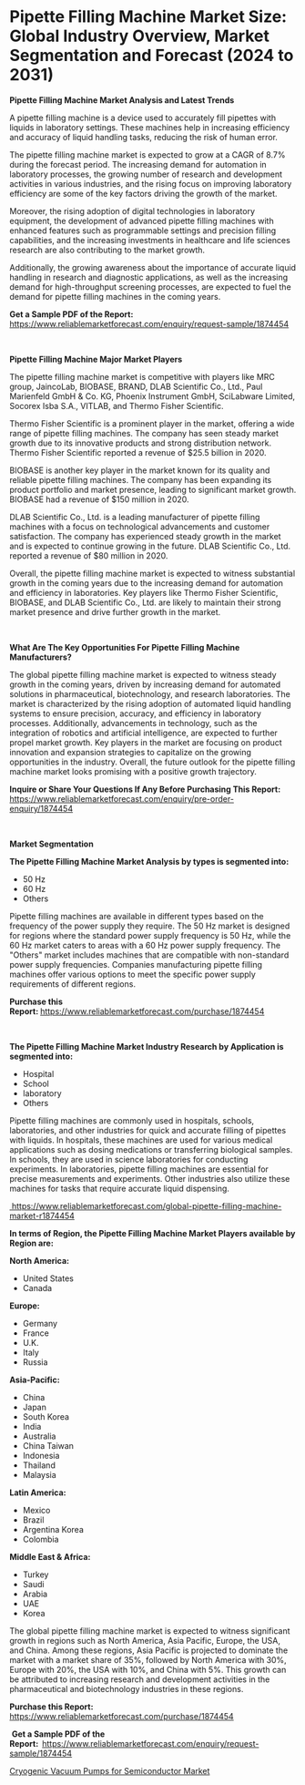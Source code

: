 <p><h1>Pipette Filling Machine Market Size: Global Industry Overview, Market Segmentation and Forecast (2024 to 2031)</h1></p><p><strong>Pipette Filling Machine Market Analysis and Latest Trends</strong></p>
<p><p>A pipette filling machine is a device used to accurately fill pipettes with liquids in laboratory settings. These machines help in increasing efficiency and accuracy of liquid handling tasks, reducing the risk of human error.</p><p>The pipette filling machine market is expected to grow at a CAGR of 8.7% during the forecast period. The increasing demand for automation in laboratory processes, the growing number of research and development activities in various industries, and the rising focus on improving laboratory efficiency are some of the key factors driving the growth of the market.</p><p>Moreover, the rising adoption of digital technologies in laboratory equipment, the development of advanced pipette filling machines with enhanced features such as programmable settings and precision filling capabilities, and the increasing investments in healthcare and life sciences research are also contributing to the market growth.</p><p>Additionally, the growing awareness about the importance of accurate liquid handling in research and diagnostic applications, as well as the increasing demand for high-throughput screening processes, are expected to fuel the demand for pipette filling machines in the coming years.</p></p>
<p><strong>Get a Sample PDF of the Report:&nbsp;</strong> <a href="https://www.reliablemarketforecast.com/enquiry/request-sample/1874454">https://www.reliablemarketforecast.com/enquiry/request-sample/1874454</a></p>
<p>&nbsp;</p>
<p><strong>Pipette Filling Machine Major Market Players</strong></p>
<p><p>The pipette filling machine market is competitive with players like MRC group, JaincoLab, BIOBASE, BRAND, DLAB Scientific Co., Ltd., Paul Marienfeld GmbH & Co. KG, Phoenix Instrument GmbH, SciLabware Limited, Socorex Isba S.A., VITLAB, and Thermo Fisher Scientific.</p><p>Thermo Fisher Scientific is a prominent player in the market, offering a wide range of pipette filling machines. The company has seen steady market growth due to its innovative products and strong distribution network. Thermo Fisher Scientific reported a revenue of $25.5 billion in 2020.</p><p>BIOBASE is another key player in the market known for its quality and reliable pipette filling machines. The company has been expanding its product portfolio and market presence, leading to significant market growth. BIOBASE had a revenue of $150 million in 2020.</p><p>DLAB Scientific Co., Ltd. is a leading manufacturer of pipette filling machines with a focus on technological advancements and customer satisfaction. The company has experienced steady growth in the market and is expected to continue growing in the future. DLAB Scientific Co., Ltd. reported a revenue of $80 million in 2020.</p><p>Overall, the pipette filling machine market is expected to witness substantial growth in the coming years due to the increasing demand for automation and efficiency in laboratories. Key players like Thermo Fisher Scientific, BIOBASE, and DLAB Scientific Co., Ltd. are likely to maintain their strong market presence and drive further growth in the market.</p></p>
<p>&nbsp;</p>
<p><strong>What Are The Key Opportunities For Pipette Filling Machine Manufacturers?</strong></p>
<p><p>The global pipette filling machine market is expected to witness steady growth in the coming years, driven by increasing demand for automated solutions in pharmaceutical, biotechnology, and research laboratories. The market is characterized by the rising adoption of automated liquid handling systems to ensure precision, accuracy, and efficiency in laboratory processes. Additionally, advancements in technology, such as the integration of robotics and artificial intelligence, are expected to further propel market growth. Key players in the market are focusing on product innovation and expansion strategies to capitalize on the growing opportunities in the industry. Overall, the future outlook for the pipette filling machine market looks promising with a positive growth trajectory.</p></p>
<p><strong>Inquire or Share Your Questions If Any Before Purchasing This Report:</strong> <a href="https://www.reliablemarketforecast.com/enquiry/pre-order-enquiry/1874454">https://www.reliablemarketforecast.com/enquiry/pre-order-enquiry/1874454</a></p>
<p>&nbsp;</p>
<p><strong>Market Segmentation</strong></p>
<p><strong>The Pipette Filling Machine Market Analysis by types is segmented into:</strong></p>
<p><ul><li>50 Hz</li><li>60 Hz</li><li>Others</li></ul></p>
<p><p>Pipette filling machines are available in different types based on the frequency of the power supply they require. The 50 Hz market is designed for regions where the standard power supply frequency is 50 Hz, while the 60 Hz market caters to areas with a 60 Hz power supply frequency. The "Others" market includes machines that are compatible with non-standard power supply frequencies. Companies manufacturing pipette filling machines offer various options to meet the specific power supply requirements of different regions.</p></p>
<p><strong>Purchase this Report:&nbsp;</strong><a href="https://www.reliablemarketforecast.com/purchase/1874454">https://www.reliablemarketforecast.com/purchase/1874454</a></p>
<p>&nbsp;</p>
<p><strong>The Pipette Filling Machine Market Industry Research by Application is segmented into:</strong></p>
<p><ul><li>Hospital</li><li>School</li><li>laboratory</li><li>Others</li></ul></p>
<p><p>Pipette filling machines are commonly used in hospitals, schools, laboratories, and other industries for quick and accurate filling of pipettes with liquids. In hospitals, these machines are used for various medical applications such as dosing medications or transferring biological samples. In schools, they are used in science laboratories for conducting experiments. In laboratories, pipette filling machines are essential for precise measurements and experiments. Other industries also utilize these machines for tasks that require accurate liquid dispensing.</p></p>
<p><a href="https://www.reliablemarketforecast.com/global-pipette-filling-machine-market-r1874454">&nbsp;https://www.reliablemarketforecast.com/global-pipette-filling-machine-market-r1874454</a></p>
<p><strong>In terms of Region, the Pipette Filling Machine Market Players available by Region are:</strong></p>
<p>
    <p> <strong> North America: </strong>
        <ul>
            <li>United States</li>
            <li>Canada</li>
        </ul>
        </p> 
    <p> <strong> Europe: </strong>
        <ul>
            <li>Germany</li>
            <li>France</li>
            <li>U.K.</li>
            <li>Italy</li>
            <li>Russia</li>
        </ul>
        </p> 
    <p> <strong> Asia-Pacific: </strong>
        <ul>
            <li>China</li>
            <li>Japan</li>
            <li>South Korea</li>
            <li>India</li>
            <li>Australia</li>
            <li>China Taiwan</li>
            <li>Indonesia</li>
            <li>Thailand</li>
            <li>Malaysia</li>
        </ul>
        </p> 
    <p> <strong> Latin America: </strong>
        <ul>
            <li>Mexico</li>
            <li>Brazil</li>
            <li>Argentina Korea</li>
            <li>Colombia</li>
        </ul>
        </p> 
    <p> <strong> Middle East & Africa: </strong>
        <ul>
            <li>Turkey</li>
            <li>Saudi</li>
            <li>Arabia</li>
            <li>UAE</li>
            <li>Korea</li>
        </ul>
    </p>
    </p>
<p><p>The global pipette filling machine market is expected to witness significant growth in regions such as North America, Asia Pacific, Europe, the USA, and China. Among these regions, Asia Pacific is projected to dominate the market with a market share of 35%, followed by North America with 30%, Europe with 20%, the USA with 10%, and China with 5%. This growth can be attributed to increasing research and development activities in the pharmaceutical and biotechnology industries in these regions.</p></p>
<p><strong>Purchase this Report: </strong><a href="https://www.reliablemarketforecast.com/purchase/1874454">https://www.reliablemarketforecast.com/purchase/1874454</a></p>
<p>&nbsp;<strong>Get a Sample PDF of the Report:&nbsp;&nbsp;</strong><a href="https://www.reliablemarketforecast.com/enquiry/request-sample/1874454">https://www.reliablemarketforecast.com/enquiry/request-sample/1874454</a></p>
<p><strong></strong></p>
<p><p><a href="https://github.com/JordyBecker/Market-Research-Report-List-1/blob/main/cryogenic-vacuum-pumps-for-semiconductor-market.md">Cryogenic Vacuum Pumps for Semiconductor Market</a></p></p>